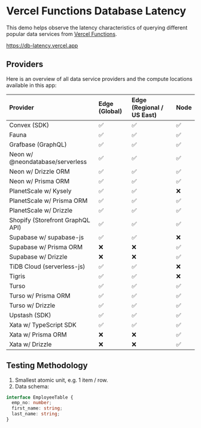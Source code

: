 # Vercel Functions Database Latency

This demo helps observe the latency characteristics of querying different popular data services from [Vercel Functions](https://vercel.com/docs/functions).

https://db-latency.vercel.app

## Providers

Here is an overview of all data service providers and the compute locations available in this app:

| Provider                         | Edge (Global) | Edge (Regional / US East) | Node |
| :------------------------------- | :------------ | :------------------------ | ---- |
| Convex (SDK)                     | ✅            | ✅                        | ✅   |
| Fauna                            | ✅            | ✅                        | ✅   |
| Grafbase (GraphQL)               | ✅            | ✅                        | ✅   |
| Neon w/ @neondatabase/serverless | ✅            | ✅                        | ✅   |
| Neon w/ Drizzle ORM              | ✅            | ✅                        | ✅   |
| Neon w/ Prisma ORM               | ✅            | ✅                        | ✅   |
| PlanetScale w/ Kysely            | ✅            | ✅                        | ❌   |
| PlanetScale w/ Prisma ORM        | ✅            | ✅                        | ✅   |
| PlanetScale w/ Drizzle           | ✅            | ✅                        | ✅   |
| Shopify (Storefront GraphQL API) | ✅            | ✅                        | ✅   |
| Supabase w/ supabase-js          | ✅            | ✅                        | ❌   |
| Supabase w/ Prisma ORM           | ❌            | ❌                        | ✅   |
| Supabase w/ Drizzle              | ❌            | ❌                        | ✅   |
| TiDB Cloud (serverless-js)       | ✅            | ✅                        | ❌   |
| Tigris                           | ✅            | ✅                        | ❌   |
| Turso                            | ✅            | ✅                        | ✅   |
| Turso w/ Prisma ORM              | ✅            | ✅                        | ✅   |
| Turso w/ Drizzle                 | ✅            | ✅                        | ✅   |
| Upstash (SDK)                    | ✅            | ✅                        | ✅   |
| Xata w/ TypeScript SDK           | ✅            | ✅                        | ✅   |
| Xata w/ Prisma ORM               | ❌            | ❌                        | ✅   |
| Xata w/ Drizzle                  | ❌            | ❌                        | ✅   |

## Testing Methodology

1. Smallest atomic unit, e.g. 1 item / row.
2. Data schema:

```ts
interface EmployeeTable {
  emp_no: number;
  first_name: string;
  last_name: string;
}
```
